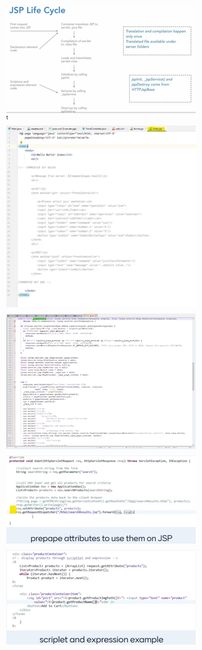 

![img.png](img%2Fimg.png)t

![img_1.png](img%2Fimg_1.png)

![img_2.png](img%2Fimg_2.png)

![img_3.png](img%2Fimg_3.png)

![img_4.png](img%2Fimg_4.png)




